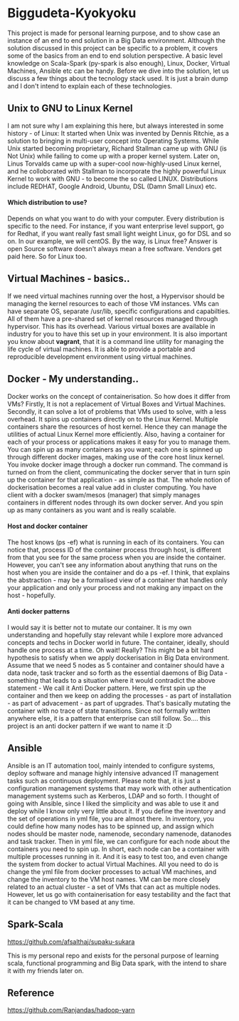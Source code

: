 # Biggudeta-Kyokyoku

This project is made for personal learning purpose, and to show case an instance of an end to end solution in a Big Data environment. Although the solution discussed in this project can be specific to a problem, it covers some of the basics from an end to end solution perspective. A basic level knowledge on Scala-Spark (py-spark is also enough), Linux, Docker, Virtual Machines, Ansible etc can be handy. Before we dive into the solution, let us discuss a few things about the tecnology stack used. It is just a brain dump and I don't intend to explain each of these technologies.

## Unix to GNU to Linux Kernel 
I am not sure why I am explaining this here, but always interested in some history - of Linux: It started when Unix was invented by Dennis Ritchie, as a solution to bringing in multi-user concept into Operating Systems. While Unix started becoming proprietary, Richard Stallman came up with GNU (is Not Unix) while failing to come up with a proper kernel system. Later on, Linus Torvalds came up with a super-cool now-highly-used Linux kernel, and he colloborated with Stallman to incorporate the highly powerful Linux Kernel to work with GNU - to become the so called LINUX. Distributions include REDHAT, Google Android, Ubuntu, DSL (Damn Small Linux) etc.

#### Which distribution to use?
Depends on what you want to do with your computer. Every distribution is specific to the need. For instance, if you want enterprise level support, go for Redhat, if you want really fast small light weight Linux, go for DSL and so on. In our example, we will centOS. By the way, is Linux free? Answer is open Source software doesn't always mean a free software. Vendors get paid here. So for Linux too. 

## Virtual Machines - basics..
If we need virtual machines running over the host, a Hypervisor should be managing the kernel resources to each of those VM instances. VMs can have separate OS, separate /usr/lib, specific configurations and capabilties. All of them have a pre-shared set of kernel resources managed through hypervisor. This has its overhead. Various virtual boxes are available in industry for you to have this set up in your environment. It is also important you know about **vagrant**, that it is a command line utility for managing the life cycle of virtual machines. It is able to provide a portable and reproducible development environment using virtual machines.

## Docker - My understanding..

Docker works on the concept of containerisation. So how does it differ from VMs? Firstly, It is not a replacement of Virtual Boxes and Virtual Machines. Secondly, it can solve a lot of problems that VMs used to solve, with a less overhead. It spins up containers directly on to the Linux Kernel. Multiple containers share the resources of host kernel. Hence they can manage the utilities of actual Linux Kernel more efficiently. Also, having a container for each of your process or applications makes it easy for you to manage them. You can spin up as many containers as you want; each one is spinned up through different docker images, making use of the core host linux kernel. You invoke docker image through a docker run command. The command is turned on from the client, communicating the docker server that in turn spin up the container for that application - as simple as that. The whole notion of dockerisation becomes a real value add in cluster computing. You have client with a docker swam/mesos (manager) that simply manages containers in different nodes through its own docker server. And you spin up as many containers as you want and is really scalable.

#### Host and docker container
The host knows (ps -ef) what is running in each of its containers. You can notice that, process ID of the container process through host, is different from that you see for the same process when you are inside the container. However, you can't see any information about anything that runs on the host when you are inside the container and do a ps -ef. I think, that explains the abstraction - may be a formalised view of a container that handles only your application and only your process and not making any impact on the host - hopefully.

#### Anti docker patterns
I would say it is better not to mutate our container. It is my own understanding and hopefully stay relevant while I explore more advanced concepts and techs in Docker world in future. The container, ideally, should handle one process at a time. Oh wait! Really? This might be a bit hard hypothesis to satisfy when we apply dockerisation in Big Data environment. Assume that we need 5 nodes as 5 container and container should have a data node, task tracker and so forth as the essential daemons of Big Data - something that leads to a situation where it would contradict the above statement - We call it Anti Docker pattern. Here, we first spin up the container and then we keep on adding the processes - as part of installation - as part of advacement - as part of upgrades. That's basically mutating the container with no trace of state transitions. Since not formally written anywhere else, it is a pattern that enterprise can still follow. So.... this project is an anti docker pattern if we want to name it :D

## Ansible
Ansible is an IT automation tool, mainly intended to configure systems, deploy software and manage highly intensive advanced IT management tasks such as continuous deployment. Please note that, it is just a configuration management systems that may work with other authentication management systems such as Kerberos, LDAP and so forth. I thought of going with Ansible, since I liked the simplicity and was able to use it and deploy while I know only very little about it. If you define the inventory and the set of operations in yml file, you are almost there. In inventory, you could define how many nodes has to be spinned up, and assign which nodes should be master node, namenode, secondary namenode, datanodes and task tracker. Then in yml file, we can configure for each node about the containers you need to spin up. In short, each node can be a container with multiple processes running in it. And it is easy to test too, and even change the system from docker to actual Virtual Machines. All you need to do is change the yml file from docker processes to actual VM machines, and change the inventory to the VM host names. VM can be more closely related to an actual cluster - a set of VMs that can act as multiple nodes. However, let us go with containerisation for easy testability and the fact that it can be changed to VM based at any time.

## Spark-Scala
https://github.com/afsalthaj/supaku-sukara

This is my personal repo and exists for the personal purpose of learning scala, functional programming and Big Data spark, with the intend to share it with my friends later on.

## Reference
https://github.com/Ranjandas/hadoop-yarn
